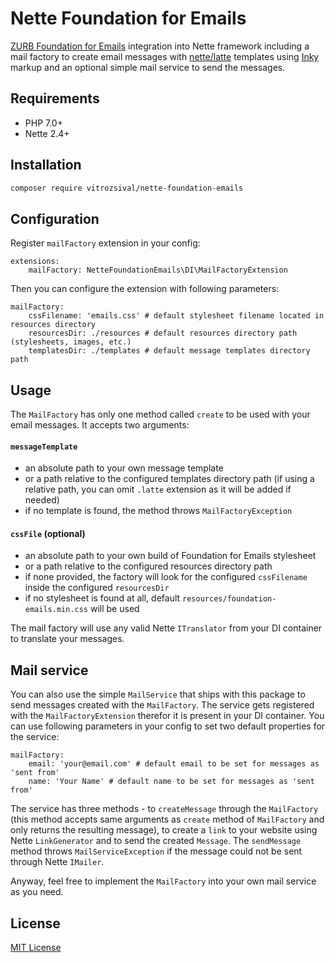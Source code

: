# Nette Foundation for Emails

[ZURB Foundation for Emails](https://github.com/zurb/foundation-emails) integration into Nette framework 
including a mail factory to create email messages with [nette/latte](https://github.com/nette/latte) templates using
[Inky](https://github.com/zurb/inky) markup and an optional simple mail service to send the messages.

## Requirements

- PHP 7.0+
- Nette 2.4+

## Installation

```bash
composer require vitrozsival/nette-foundation-emails
```

## Configuration

Register `mailFactory` extension in your config:

```neon
extensions:
	mailFactory: NetteFoundationEmails\DI\MailFactoryExtension
```

Then you can configure the extension with following parameters:

```neon
mailFactory:
	cssFilename: 'emails.css' # default stylesheet filename located in resources directory
	resourcesDir: ./resources # default resources directory path (stylesheets, images, etc.)
	templatesDir: ./templates # default message templates directory path
```

## Usage

The `MailFactory` has only one method called `create` to be used with your email messages. It accepts two arguments:

#### `messageTemplate`

- an absolute path to your own message template
- or a path relative to the configured templates directory path (if using a relative path, you can omit `.latte`
extension as it will be added if needed)
- if no template is found, the method throws `MailFactoryException`

#### `cssFile` (optional)

- an absolute path to your own build of Foundation for Emails stylesheet
- or a path relative to the configured resources directory path
- if none provided, the factory will look for the configured `cssFilename` inside the configured `resourcesDir`
- if no stylesheet is found at all, default `resources/foundation-emails.min.css` will be used

The mail factory will use any valid Nette `ITranslator` from your DI container to translate your messages.

## Mail service

You can also use the simple `MailService` that ships with this package to send messages created
with the `MailFactory`. The service gets registered with the `MailFactoryExtension` therefor it is present in your DI
container. You can use following parameters in your config to set two default properties for the service:

```neon
mailFactory:
	email: 'your@email.com' # default email to be set for messages as 'sent from'
	name: 'Your Name' # default name to be set for messages as 'sent from'
```

The service has three methods - to `createMessage` through the `MailFactory` (this method accepts same arguments
as `create` method of `MailFactory` and only returns the resulting message), to create a `link` to your website
using Nette `LinkGenerator` and to send the created `Message`. The `sendMessage` method throws `MailServiceException`
if the message could not be sent through Nette `IMailer`.

Anyway, feel free to implement the `MailFactory` into your own mail service as you need.

## License

[MIT License](LICENSE)